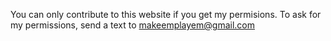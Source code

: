You can only contribute to this website if you get my permisions. To ask for my permissions, send a text to makeemplayem@gmail.com
